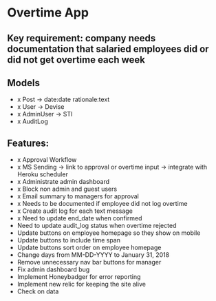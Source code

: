 # Overtime App

## Key requirement: company needs documentation that salaried employees did or did not get overtime each week

## Models
- x Post -> date:date rationale:text
- x User -> Devise
- x AdminUser -> STI
- x AuditLog

## Features:
- x Approval Workflow
- x MS Sending -> link to approval or overtime input -> integrate with Heroku scheduler
- x Administrate admin dashboard
- x Block non admin and guest users
- x Email summary to managers for approval
- x Needs to be documented if employee did not log overtime
- x Create audit log for each text message
- x Need to update end_date when confirmed
- Need to update audit_log status when overtime rejected
- Update buttons on employee homepage so they show on mobile
- Update buttons to include time span
- Update buttons sort order on employee homepage
- Change days from MM-DD-YYYY to January 31, 2018
- Remove unnecessary nav bar buttons for manager
- Fix admin dashboard bug
- Implement Honeybadger for error reporting
- Implement new relic for keeping the site alive
- Check on data 